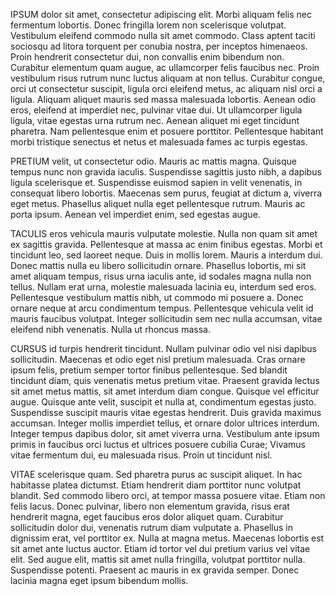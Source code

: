 IPSUM dolor sit amet, consectetur adipiscing elit. Morbi aliquam felis
nec fermentum lobortis. Donec fringilla lorem non scelerisque volutpat.
Vestibulum eleifend commodo nulla sit amet commodo. Class aptent taciti
sociosqu ad litora torquent per conubia nostra, per inceptos himenaeos.
Proin hendrerit consectetur dui, non convallis enim bibendum non.
Curabitur elementum quam augue, ac ullamcorper felis faucibus nec. Proin
vestibulum risus rutrum nunc luctus aliquam at non tellus. Curabitur
congue, orci ut consectetur suscipit, ligula orci eleifend metus, ac
aliquam nisl orci a ligula. Aliquam aliquet mauris sed massa malesuada
lobortis. Aenean odio eros, eleifend at imperdiet nec, pulvinar vitae
dui. Ut ullamcorper ligula ligula, vitae egestas urna rutrum nec. Aenean
aliquet mi eget tincidunt pharetra. Nam pellentesque enim et posuere
porttitor. Pellentesque habitant morbi tristique senectus et netus et
malesuada fames ac turpis egestas.

PRETIUM velit, ut consectetur odio. Mauris ac mattis magna. Quisque
tempus nunc non gravida iaculis. Suspendisse sagittis justo nibh, a
dapibus ligula scelerisque et. Suspendisse euismod sapien in velit
venenatis, in consequat libero lobortis. Maecenas sem purus, feugiat at
dictum a, viverra eget metus. Phasellus aliquet nulla eget pellentesque
rutrum. Mauris ac porta ipsum. Aenean vel imperdiet enim, sed egestas
augue.

TACULIS eros vehicula mauris vulputate molestie. Nulla non quam sit amet
ex sagittis gravida. Pellentesque at massa ac enim finibus egestas.
Morbi et tincidunt leo, sed laoreet neque. Duis in mollis lorem. Mauris
a interdum dui. Donec mattis nulla eu libero sollicitudin ornare.
Phasellus lobortis, mi sit amet aliquam tempus, risus urna iaculis ante,
id sodales magna nulla non tellus. Nullam erat urna, molestie malesuada
lacinia eu, interdum sed eros. Pellentesque vestibulum mattis nibh, ut
commodo mi posuere a. Donec ornare neque at arcu condimentum tempus.
Pellentesque vehicula velit id mauris faucibus volutpat. Integer
sollicitudin sem nec nulla accumsan, vitae eleifend nibh venenatis.
Nulla ut rhoncus massa.

CURSUS id turpis hendrerit tincidunt. Nullam pulvinar odio vel nisi
dapibus sollicitudin. Maecenas et odio eget nisl pretium malesuada. Cras
ornare ipsum felis, pretium semper tortor finibus pellentesque. Sed
blandit tincidunt diam, quis venenatis metus pretium vitae. Praesent
gravida lectus sit amet metus mattis, sit amet interdum diam congue.
Quisque vel efficitur augue. Quisque ante velit, suscipit et nulla at,
condimentum egestas justo. Suspendisse suscipit mauris vitae egestas
hendrerit. Duis gravida maximus accumsan. Integer mollis imperdiet
tellus, et ornare dolor ultrices interdum. Integer tempus dapibus dolor,
sit amet viverra urna. Vestibulum ante ipsum primis in faucibus orci
luctus et ultrices posuere cubilia Curae; Vivamus vitae fermentum dui,
eu malesuada risus. Proin ut tincidunt nisl.

VITAE scelerisque quam. Sed pharetra purus ac suscipit aliquet. In hac
habitasse platea dictumst. Etiam hendrerit diam porttitor nunc volutpat
blandit. Sed commodo libero orci, at tempor massa posuere vitae. Etiam
non felis lacus. Donec pulvinar, libero non elementum gravida, risus
erat hendrerit magna, eget faucibus eros dolor aliquet quam. Curabitur
sollicitudin dolor dui, venenatis rutrum diam vulputate a. Phasellus in
dignissim erat, vel porttitor ex. Nulla at magna metus. Maecenas
lobortis est sit amet ante luctus auctor. Etiam id tortor vel dui
pretium varius vel vitae elit. Sed augue elit, mattis sit amet nulla
fringilla, volutpat porttitor nulla. Suspendisse potenti. Praesent ac
mauris in ex gravida semper. Donec lacinia magna eget ipsum bibendum
mollis.
